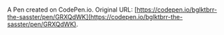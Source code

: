 # 

A Pen created on CodePen.io. Original URL: [https://codepen.io/bglktbrr-the-sasster/pen/GRXQdWK](https://codepen.io/bglktbrr-the-sasster/pen/GRXQdWK).

